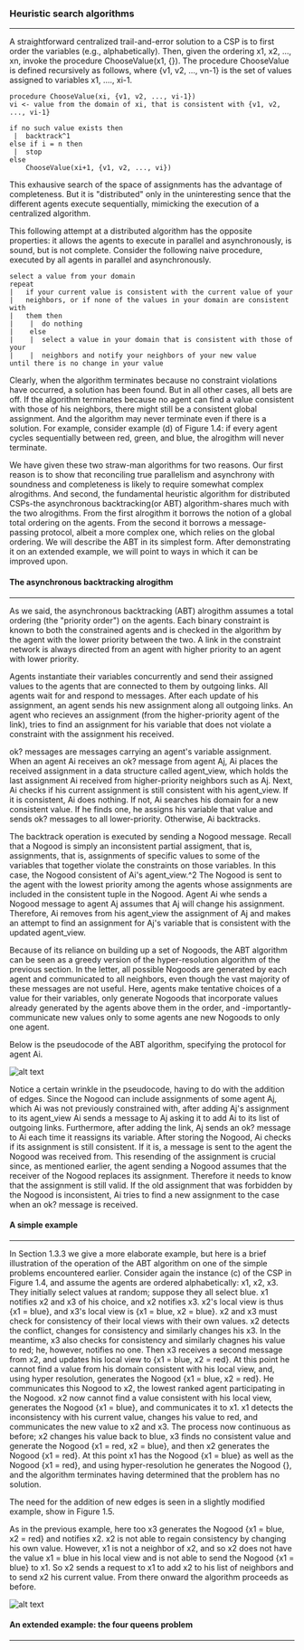 ### **Heuristic search algorithms**
---

A straightforward centralized trail-and-error solution to a CSP is to first order the variables (e.g., alphabetically).
Then, given the ordering x1, x2, ..., xn, invoke the procedure ChooseValue(x1, {}). The procedure ChooseValue is defined 
recursively as follows, where {v1, v2, ..., vn-1} is the set of values assigned to variables x1, ...., xi-1.

```
procedure ChooseValue(xi, {v1, v2, ..., vi-1})
vi <- value from the domain of xi, that is consistent with {v1, v2, ..., vi-1}

if no such value exists then
 |  backtrack^1
else if i = n then
 |  stop
else
    ChooseValue(xi+1, {v1, v2, ..., vi})
```

This exhausive search of the space of assignments has the advantage of completeness. But it is "distributed" only in the 
uninteresting sence that the different agents execute sequentially, mimicking the execution of a centralized algorithm.

This following attempt at a distributed algorithm has the opposite properties: it allows the agents to execute in parallel and asynchronously, is sound, but is not complete. Consider the following naive procedure, executed by all agents in parallel and asynchronously.

```
select a value from your domain
repeat
|   if your current value is consistent with the current value of your
|   neighbors, or if none of the values in your domain are consistent with
|   them then
|    |  do nothing
|    else
|    |  select a value in your domain that is consistent with those of your
|    |  neighbors and notify your neighbors of your new value
until there is no change in your value
```

Clearly, when the algorithm terminates because no constraint violations have occurred, a solution has been found. But in all 
other cases, all bets are off. If the algorithm terminates because no agent can find a value consistent with those of his 
neighbors, there might still be a consistent global assignment. And the algorithm may never terminate even if there is a solution. For example, consider example (d) of Figure 1.4: if every agent cycles sequentially between red, green, and blue, the alrogithm will never terminate.

We have given these two straw-man algorithms for two reasons. Our first reason is to show that reconciling true parallelism and asynchrony with soundness and completeness is likely to require somewhat complex alrogithms. And second, the fundamental heuristic algorithm for distributed CSPs-the asynchronous  backtracking(or ABT) algorithm-shares much with the two alrogithms.
From the first alrogithm it borrows the notion of a global total ordering on the agents. From the second it borrows a message-passing protocol, albeit a more complex one, which relies on the global ordering. We will describe the ABT in its simplest form. After demonstrating it on an extended example, we will point to ways in which it can be improved upon.


#### **The asynchronous backtracking alrogithm**
---

As we said, the asynchronous backtracking (ABT) alrogithm assumes a total ordering (the "priority order") on the agents. Each binary constraint is known to both the constrained agents and is checked in the algorithm by the agent with the lower priority between the two. A link in the constraint network is always directed from an agent with higher priority to an agent with lower priority.

Agents instantiate their variables concurrently and send their assigned values to the agents that are connected to them by outgoing links. All agents wait for and respond to messages. After each update of his assignment, an agent sends his new assignment along all outgoing links. An agent who recieves an assignment (from the higher-priority agent of the link), tries to find an assignment for his variable that does not violate a constraint with the assignment his received.

ok? messages are messages carrying an agent's variable assignment. When an agent Ai receives an ok? message from agent Aj, Ai places the received assignment in a data structure called agent_view, which holds the last assignment Ai received from higher-priority neighbors such as Aj. Next, Ai checks if his current assignment is still consistent with his agent_view. If it is consistent, Ai does nothing. If not, Ai searches his domain for a new consistent value. If he finds one, he assigns his variable that value and sends ok? messages to all lower-priority. Otherwise, Ai backtracks.

The backtrack operation is executed by sending a Nogood message. Recall that a Nogood is simply an inconsistent partial assigment, that is, assignments, that is, assignments of specific values to some of the variables that together violate the constraints on those variables. In this case, the Nogood consistent of Ai's agent_view.^2 The Nogood is sent to the agent with the lowest priority among the agents whose assignments are included in the consistent tuple in the Nogood. Agent Ai whe sends a Nogood message to agent Aj assumes that Aj will change his assignment. Therefore, Ai removes from his agent_view the assignment of Aj and makes an attempt to find an assignment for Aj's variable that is consistent with the updated agent_view.

Because of its reliance on building up a set of Nogoods, the ABT algorithm can be seen as a greedy version of the hyper-resolution algorithm of the previous section. In the letter, all possible Nogoods are generated by each agent and communicated to all neighbors, even though the vast majority of these messages are not useful. Here, agents make tentative choices of a value for their variables, only generate Nogoods that incorporate values already generated by the agents above them in the order, and -importantly-communicate new values only to some agents ane new Nogoods to only one agent.

Below is the pseudocode of the ABT algorithm, specifying the protocol for agent Ai.

![alt text](../scripts/ABT_algorithm.png)

Notice a certain wrinkle in the pseudocode, having to do with the addition of edges. Since the Nogood can include assignments of some agent Aj, which Ai was not previously constrained with, after adding Aj's assignment to its agent_view Ai sends a message to Aj asking it to add Ai to its list of outgoing links. Furthermore, after adding the link, Aj sends an ok? message to Ai each time it reassigns its variable. After storing the Nogood, Ai checks if its assignment is still consistent. If it is, a message is sent to the agent the Nogood was received from. This resending of the assignment is crucial since, as mentioned earlier, the agent sending a Nogood assumes that the receiver of the Nogood replaces its assignment. Therefore it needs to know that the assignment is still valid. If the old assignment that was forbidden by the Nogood is inconsistent, Ai tries to find a new assignment to the case when an ok? message is received.


#### **A simple example**
---

In Section 1.3.3 we give a more elaborate example, but here is a brief illustration of the operation of the ABT algorithm on one of the simple problems encountered earlier. Consider again the instance (c) of the CSP in Figure 1.4, and assume the agents are ordered alphabetically: x1, x2, x3. They initially select values at random; suppose they all select blue. x1 notifies x2 and x3 of his choice, and x2 notifies x3. x2's local view is thus {x1 = blue}, and x3's local view is {x1 = blue, x2 = blue}. x2 and x3 must check for consistency of their local views with their own values. x2 detects the conflict, changes for consistency and similarly changes his x3. In the meantime, x3 also checks for consistency and similarly  chagnes his value to red; he, however, notifies no one. Then x3 receives a second message from x2, and updates his local view to {x1 = blue, x2 = red}. At this point he cannot find a value from his domain consistent with his local view, and, using hyper resolution, generates the Nogood {x1 = blue, x2 = red}. He communicates this Nogood to x2, the lowest ranked agent participating in the Nogood. x2 now cannot find a value consistent with his local view, generates the Nogood {x1 = blue}, and communicates it to x1. x1 detects the inconsistency with his current value, changes his value to red, and communicates the new value to x2 and x3. The process now continuous as before; x2 changes his value back to blue, x3 finds no consistent value and generate the Nogood {x1 = red, x2 = blue}, and then x2 generates the Nogood {x1 = red}. At this point x1 has the Nogood {x1 = blue} as well as the Nogood {x1 = red}, and using hyper-resolution he generates the Nogood {}, and the algorithm terminates having determined that the problem has no solution.

The need for the addition of new edges is seen in a slightly modified example, show in Figure 1.5.

As in the previous example, here too x3 generates the Nogood {x1 = blue, x2 = red} and notifies x2. x2 is not able to regain consistency by changing his own value. However, x1 is not a neighbor of x2, and so x2 does not have the value x1 = blue in his local view and is not able to send the Nogood {x1 = blue} to x1. So x2 sends a request to x1 to add x2 to his list of neighbors and to send x2 his current value. From there onward the algorithm proceeds as before.

![alt text](../scripts/Figure_1_5.png)


#### **An extended example: the four queens problem**
---

